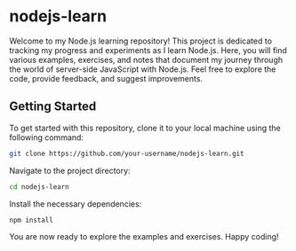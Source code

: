# nodejs-learn

Welcome to my Node.js learning repository! This project is dedicated to tracking my progress and experiments as I learn Node.js. Here, you will find various examples, exercises, and notes that document my journey through the world of server-side JavaScript with Node.js. Feel free to explore the code, provide feedback, and suggest improvements.
## Getting Started

To get started with this repository, clone it to your local machine using the following command:

```bash
git clone https://github.com/your-username/nodejs-learn.git
```

Navigate to the project directory:

```bash
cd nodejs-learn
```

Install the necessary dependencies:

```bash
npm install
```

You are now ready to explore the examples and exercises. Happy coding!